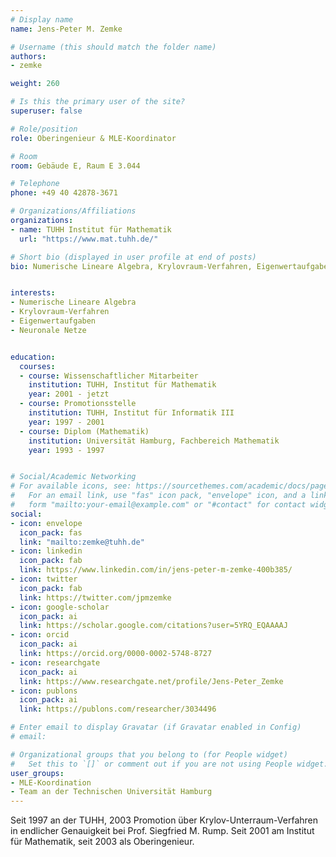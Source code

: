 ```yaml
---
# Display name
name: Jens-Peter M. Zemke

# Username (this should match the folder name)
authors:
- zemke

weight: 260

# Is this the primary user of the site?
superuser: false

# Role/position
role: Oberingenieur & MLE-Koordinator

# Room
room: Gebäude E, Raum E 3.044

# Telephone
phone: +49 40 42878-3671

# Organizations/Affiliations
organizations:
- name: TUHH Institut für Mathematik
  url: "https://www.mat.tuhh.de/"

# Short bio (displayed in user profile at end of posts)
bio: Numerische Lineare Algebra, Krylovraum-Verfahren, Eigenwertaufgaben


interests:
- Numerische Lineare Algebra
- Krylovraum-Verfahren
- Eigenwertaufgaben
- Neuronale Netze


education:
  courses:
  - course: Wissenschaftlicher Mitarbeiter
    institution: TUHH, Institut für Mathematik
    year: 2001 - jetzt
  - course: Promotionsstelle
    institution: TUHH, Institut für Informatik III
    year: 1997 - 2001
  - course: Diplom (Mathematik)
    institution: Universität Hamburg, Fachbereich Mathematik
    year: 1993 - 1997


# Social/Academic Networking
# For available icons, see: https://sourcethemes.com/academic/docs/page-builder/#icons
#   For an email link, use "fas" icon pack, "envelope" icon, and a link in the
#   form "mailto:your-email@example.com" or "#contact" for contact widget.
social:
- icon: envelope
  icon_pack: fas
  link: "mailto:zemke@tuhh.de"
- icon: linkedin
  icon_pack: fab
  link: https://www.linkedin.com/in/jens-peter-m-zemke-400b385/
- icon: twitter
  icon_pack: fab
  link: https://twitter.com/jpmzemke
- icon: google-scholar
  icon_pack: ai
  link: https://scholar.google.com/citations?user=5YRQ_EQAAAAJ
- icon: orcid
  icon_pack: ai
  link: https://orcid.org/0000-0002-5748-8727
- icon: researchgate
  icon_pack: ai
  link: https://www.researchgate.net/profile/Jens-Peter_Zemke
- icon: publons
  icon_pack: ai
  link: https://publons.com/researcher/3034496

# Enter email to display Gravatar (if Gravatar enabled in Config)
# email:

# Organizational groups that you belong to (for People widget)
#   Set this to `[]` or comment out if you are not using People widget.
user_groups:
- MLE-Koordination
- Team an der Technischen Universität Hamburg
---
```


Seit 1997 an der TUHH, 2003 Promotion über Krylov-Unterraum-Verfahren in endlicher Genauigkeit bei Prof. Siegfried M. Rump. Seit 2001 am Institut für Mathematik, seit 2003 als Oberingenieur.
